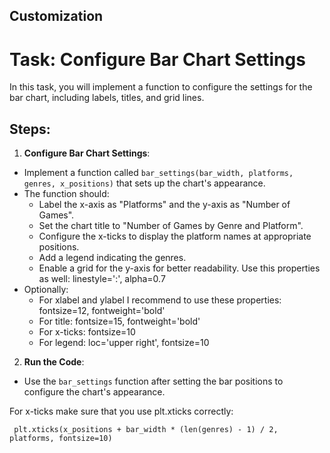 ## Customization
# Task: Configure Bar Chart Settings

In this task, you will implement a function to configure the settings for the bar chart, including labels, titles, and grid lines.

## Steps:

1. **Configure Bar Chart Settings**:

- Implement a function called `bar_settings(bar_width, platforms, genres, x_positions)` that sets up the chart's appearance.
- The function should:
  - Label the x-axis as "Platforms" and the y-axis as "Number of Games".
  - Set the chart title to "Number of Games by Genre and Platform".
  - Configure the x-ticks to display the platform names at appropriate positions.
  - Add a legend indicating the genres.
  - Enable a grid for the y-axis for better readability. Use this properties as well: linestyle=':', alpha=0.7
- Optionally:
  - For xlabel and ylabel I recommend to use these properties: fontsize=12, fontweight='bold'
  - For title: fontsize=15, fontweight='bold'
  - For x-ticks: fontsize=10
  - For legend: loc='upper right', fontsize=10
 
  
2. **Run the Code**:
- Use the `bar_settings` function after setting the bar positions to configure the chart's appearance.

<div class="hint">
  For x-ticks make sure that you use plt.xticks correctly:

```
 plt.xticks(x_positions + bar_width * (len(genres) - 1) / 2, platforms, fontsize=10)
```
</div>